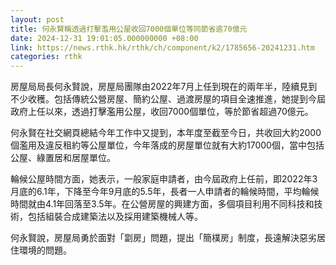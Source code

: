 ```yaml
---
layout: post
title: 何永賢稱透過打擊濫用公屋收回7000個單位等同節省逾70億元
date: 2024-12-31 19:01:05.000000000 +08:00
link: https://news.rthk.hk/rthk/ch/component/k2/1785656-20241231.htm
categories: rthk
---
```


房屋局局長何永賢說，房屋局團隊由2022年7月上任到現在的兩年半，陸續見到不少收穫。包括傳統公營房屋、簡約公屋、過渡房屋的項目全速推進，她提到今屆政府上任以來，透過打擊濫用公屋，收回7000個單位，等於節省超過70億元。

何永賢在社交網頁總結今年工作中又提到，本年度至截至今日，共收回大約2000個濫用及違反租約等公屋單位，今年落成的房屋單位就有大約17000個，當中包括公屋、綠置居和居屋單位。

輪候公屋時間方面，她表示，一般家庭申請者，由今屆政府上任前，即2022年3月底的6.1年，下降至今年9月底的5.5年，長者一人申請者的輪候時間，平均輪候時間就由4.1年回落至3.5年。在公營房屋的興建方面，多個項目利用不同科技和技術，包括組裝合成建築法以及採用建築機械人等。

何永賢說，房屋局勇於面對「劏房」問題，提出「簡樸房」制度，長遠解決惡劣居住環境的問題。
